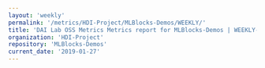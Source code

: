 ```yaml
---
layout: 'weekly'
permalink: '/metrics/HDI-Project/MLBlocks-Demos/WEEKLY/'
title: 'DAI Lab OSS Metrics Metrics report for MLBlocks-Demos | WEEKLY-REPORT-2019-01-27'
organization: 'HDI-Project'
repository: 'MLBlocks-Demos'
current_date: '2019-01-27'
---
```

